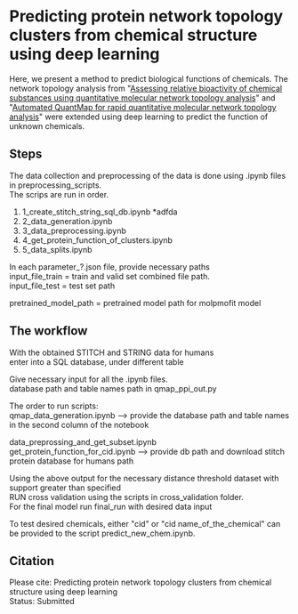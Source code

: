 # Predicting protein network topology clusters from chemical structure using deep learning


Here, we present a method to predict biological functions of chemicals. The network topology analysis from "[Assessing relative bioactivity of chemical substances using quantitative molecular network topology analysis](https://pubmed.ncbi.nlm.nih.gov/22482822/)" and "[Automated QuantMap for rapid quantitative molecular network topology analysis](https://pubmed.ncbi.nlm.nih.gov/23828784/)" were extended using deep learning to predict the function of unknown chemicals. 



## Steps  
  
The data collection and preprocessing of the data is done using .ipynb files in preprocessing_scripts. <br>
The scrips are run in order.
1. 1_create_stitch_string_sql_db.ipynb
<space><space>*<space>adfda
2. 2_data_generation.ipynb
4. 3_data_preprocessing.ipynb
5. 4_get_protein_function_of_clusters.ipynb
6. 5_data_splits.ipynb
  
  
  
In each parameter_?.json file, provide necessary paths  
input_file_train = train and valid set combined file path.  
input_file_test = test set path  
  
pretrained_model_path = pretrained model path for molpmofit model  





## The workflow
With the obtained STITCH and STRING data for humans  
enter into a SQL database, under different table  
  
Give necessary input for all the .ipynb files.  
database path and table names path in qmap_ppi_out.py  
  
The order to run scripts:  
qmap_data_generation.ipynb --> provide the database path and table names in the second column of the notebook  
  
data_preprossing_and_get_subset.ipynb  
get_protein_function_for_cid.ipynb --> provide db path and download stitch protein database for humans path  
  
  
Using the above output for the necessary distance threshold dataset with support greater than specified  
RUN cross validation using the scripts in cross_validation folder.  
For the final model run final_run with desired data input  
  
  
To test desired chemicals, either "cid" or "cid name_of_the_chemical" can be provided to the script predict_new_chem.ipynb.  
  
## Citation
  
  
Please cite: Predicting protein network topology clusters from chemical structure using deep learning  
Status: Submitted  
